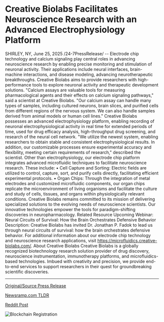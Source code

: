 # Creative Biolabs Facilitates Neuroscience Research with an Advanced Electrophysiology Platform

SHIRLEY, NY, June 25, 2025 /24-7PressRelease/ -- Electrode chip technology and calcium signaling play central roles in advancing neuroscience research by enabling precise monitoring and stimulation of neuronal activity. Their applications include neural interfaces, brain-machine interactions, and disease modeling, advancing neurotherapeutic breakthroughs. Creative Biolabs aims to provide researchers with high-performance tools to explore neuronal activity and therapeutic development solutions.  "Calcium assays are valuable tools for measuring pharmacological agents and their effects on calcium signaling pathways," said a scientist at Creative Biolabs. "Our calcium assay can handle many types of samples, including cultured neurons, brain slices, and purified cells from different regions of the nervous system. We can also handle samples derived from animal models or human cell lines."  Creative Biolabs possesses an advanced electrophysiology platform, enabling recording of neuronal electrophysiological activity in real time for extended periods of time, used for drug efficacy analysis, high-throughput drug screening, and research of the neural cell network.  "We utilize the newest system, enabling researchers to obtain stable and consistent electrophysiological results. In addition, our customizable processes ensure experimental accuracy and flexibility, meeting certain requirements of research," described the scientist.  Other than electrophysiology, our electrode chip platform integrates advanced microfluidic techniques to facilitate neuroscience research. These include: • Cell Capture and Sorting: Electric fields are utilized to control, capture, sort, and purify cells directly, facilitating efficient experimental protocols. • Organ Chips: Through the integration of metal electrodes and customized microfluidic components, our organ chips replicate the microenvironment of living organisms and facilitate the culture and study of cells, tissues, and organs within physiologically relevant conditions.  Creative Biolabs remains committed to its mission of delivering specialized solutions to the evolving needs of neuroscience scientists. Our innovative technologies empower the tools for paradigm-shifting discoveries in neuropharmacology.  Related Resource Upcoming Webinar: Neural Circuits of Survival: How the Brain Orchestrates Defensive Behavior Description: Creative Biolabs has invited Dr. Jonathan P. Fadok to lead us through neural circuits of survival: how the brain orchestrates defensive behavior.  For additional information about our electrode chip technology and neuroscience research applications, visit https://microfluidics.creative-biolabs.com/.  About Creative Biolabs Creative Biolabs is a globally recognized biotechnology research solution provider of drug discovery, neuroscience instrumentation, immunotherapy platforms, and microfluidics-based technologies. Imbued with creativity and precision, we provide end-to-end services to support researchers in their quest for groundbreaking scientific discoveries. 

---

[Original/Source Press Release](https://www.24-7pressrelease.com/press-release/524182/creative-biolabs-facilitates-neuroscience-research-with-an-advanced-electrophysiology-platform)
                    

[Newsramp.com TLDR](https://newsramp.com/curated-news/creative-biolabs-pioneers-neuroscience-research-with-advanced-technologies/c99ffbb715090444b785bd442bdb0bd6) 

 



[Reddit Post](https://www.reddit.com/r/newsramp/comments/1ljzaik/creative_biolabs_pioneers_neuroscience_research/) 



![Blockchain Registration](https://cdn.newsramp.app/24-7PressRelease/qrcode/256/25/kissv7KP.webp)